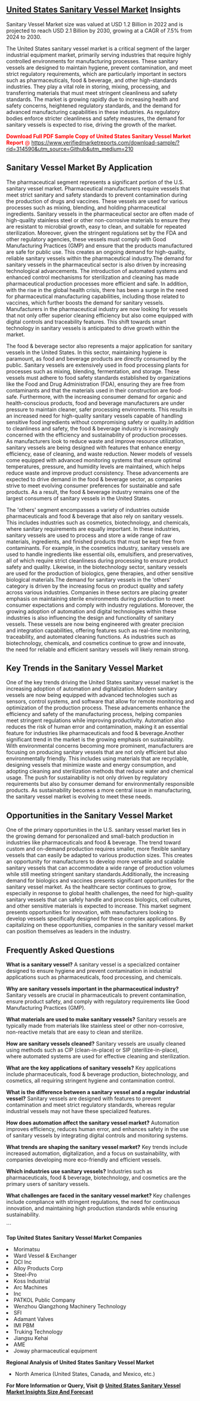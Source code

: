 <h2><a href="https://www.verifiedmarketreports.com/download-sample/?rid=314590&amp;utm_source=Github&amp;utm_medium=210" target="_blank">United States Sanitary Vessel Market</a> Insights</h2><p>Sanitary Vessel Market size was valued at USD 1.2 Billion in 2022 and is projected to reach USD 2.1 Billion by 2030, growing at a CAGR of 7.5% from 2024 to 2030.</p><p><p>The United States sanitary vessel market is a critical segment of the larger industrial equipment market, primarily serving industries that require highly controlled environments for manufacturing processes. These sanitary vessels are designed to maintain hygiene, prevent contamination, and meet strict regulatory requirements, which are particularly important in sectors such as pharmaceuticals, food & beverage, and other high-standards industries. They play a vital role in storing, mixing, processing, and transferring materials that must meet stringent cleanliness and safety standards. The market is growing rapidly due to increasing health and safety concerns, heightened regulatory standards, and the demand for advanced manufacturing capabilities in these industries. As regulatory bodies enforce stricter cleanliness and safety measures, the demand for sanitary vessels is expected to rise, driving the growth of the market.<p><span class=""><span style="color: #ff0000;"><strong>Download Full PDF Sample Copy of United States Sanitary Vessel Market Report</strong> @ </span><a href="https://www.verifiedmarketreports.com/download-sample/?rid=314590&amp;utm_source=Github&amp;utm_medium=210" target="_blank">https://www.verifiedmarketreports.com/download-sample/?rid=314590&amp;utm_source=Github&amp;utm_medium=210</a></span></p></p><h2>Sanitary Vessel Market By Application</h2><p>The pharmaceutical segment represents a significant portion of the U.S. sanitary vessel market. Pharmaceutical manufacturers require vessels that meet strict sanitary and safety standards to prevent contamination during the production of drugs and vaccines. These vessels are used for various processes such as mixing, blending, and holding pharmaceutical ingredients. Sanitary vessels in the pharmaceutical sector are often made of high-quality stainless steel or other non-corrosive materials to ensure they are resistant to microbial growth, easy to clean, and suitable for repeated sterilization. Moreover, given the stringent regulations set by the FDA and other regulatory agencies, these vessels must comply with Good Manufacturing Practices (GMP) and ensure that the products manufactured are safe for public use. This creates an ongoing demand for high-quality, reliable sanitary vessels within the pharmaceutical industry.The demand for sanitary vessels in the pharmaceutical sector is also driven by increasing technological advancements. The introduction of automated systems and enhanced control mechanisms for sterilization and cleaning has made pharmaceutical production processes more efficient and safe. In addition, with the rise in the global health crisis, there has been a surge in the need for pharmaceutical manufacturing capabilities, including those related to vaccines, which further boosts the demand for sanitary vessels. Manufacturers in the pharmaceutical industry are now looking for vessels that not only offer superior cleaning efficiency but also come equipped with digital controls and traceability features. This shift towards smart technology in sanitary vessels is anticipated to drive growth within the market.<p>The food & beverage sector also represents a major application for sanitary vessels in the United States. In this sector, maintaining hygiene is paramount, as food and beverage products are directly consumed by the public. Sanitary vessels are extensively used in food processing plants for processes such as mixing, blending, fermentation, and storage. These vessels must adhere to food safety standards established by organizations like the Food and Drug Administration (FDA), ensuring they are free from contaminants and that the materials used in their construction are food-safe. Furthermore, with the increasing consumer demand for organic and health-conscious products, food and beverage manufacturers are under pressure to maintain cleaner, safer processing environments. This results in an increased need for high-quality sanitary vessels capable of handling sensitive food ingredients without compromising safety or quality.In addition to cleanliness and safety, the food & beverage industry is increasingly concerned with the efficiency and sustainability of production processes. As manufacturers look to reduce waste and improve resource utilization, sanitary vessels are being designed with features that enhance energy efficiency, ease of cleaning, and waste reduction. Newer models of vessels come equipped with advanced monitoring systems that ensure optimal temperatures, pressure, and humidity levels are maintained, which helps reduce waste and improve product consistency. These advancements are expected to drive demand in the food & beverage sector, as companies strive to meet evolving consumer preferences for sustainable and safe products. As a result, the food & beverage industry remains one of the largest consumers of sanitary vessels in the United States.<p>The 'others' segment encompasses a variety of industries outside pharmaceuticals and food & beverage that also rely on sanitary vessels. This includes industries such as cosmetics, biotechnology, and chemicals, where sanitary requirements are equally important. In these industries, sanitary vessels are used to process and store a wide range of raw materials, ingredients, and finished products that must be kept free from contaminants. For example, in the cosmetics industry, sanitary vessels are used to handle ingredients like essential oils, emulsifiers, and preservatives, all of which require strict cleanliness during processing to ensure product safety and quality. Likewise, in the biotechnology sector, sanitary vessels are used for the production of biologics, gene therapies, and other sensitive biological materials.The demand for sanitary vessels in the 'others' category is driven by the increasing focus on product quality and safety across various industries. Companies in these sectors are placing greater emphasis on maintaining sterile environments during production to meet consumer expectations and comply with industry regulations. Moreover, the growing adoption of automation and digital technologies within these industries is also influencing the design and functionality of sanitary vessels. These vessels are now being engineered with greater precision and integration capabilities, offering features such as real-time monitoring, traceability, and automated cleaning functions. As industries such as biotechnology, chemicals, and cosmetics continue to grow and innovate, the need for reliable and efficient sanitary vessels will likely remain strong.<h2>Key Trends in the Sanitary Vessel Market</h2><p>One of the key trends driving the United States sanitary vessel market is the increasing adoption of automation and digitalization. Modern sanitary vessels are now being equipped with advanced technologies such as sensors, control systems, and software that allow for remote monitoring and optimization of the production process. These advancements enhance the efficiency and safety of the manufacturing process, helping companies meet stringent regulations while improving productivity. Automation also reduces the risk of human error and contamination, making it an essential feature for industries like pharmaceuticals and food & beverage.Another significant trend in the market is the growing emphasis on sustainability. With environmental concerns becoming more prominent, manufacturers are focusing on producing sanitary vessels that are not only efficient but also environmentally friendly. This includes using materials that are recyclable, designing vessels that minimize waste and energy consumption, and adopting cleaning and sterilization methods that reduce water and chemical usage. The push for sustainability is not only driven by regulatory requirements but also by consumer demand for environmentally responsible products. As sustainability becomes a more central issue in manufacturing, the sanitary vessel market is evolving to meet these needs.<h2>Opportunities in the Sanitary Vessel Market</h2><p>One of the primary opportunities in the U.S. sanitary vessel market lies in the growing demand for personalized and small-batch production in industries like pharmaceuticals and food & beverage. The trend toward custom and on-demand production requires smaller, more flexible sanitary vessels that can easily be adapted to various production sizes. This creates an opportunity for manufacturers to develop more versatile and scalable sanitary vessels that can accommodate a wide range of production volumes while still meeting stringent sanitary standards.Additionally, the increasing demand for biologics and vaccines presents significant opportunities for the sanitary vessel market. As the healthcare sector continues to grow, especially in response to global health challenges, the need for high-quality sanitary vessels that can safely handle and process biologics, cell cultures, and other sensitive materials is expected to increase. This market segment presents opportunities for innovation, with manufacturers looking to develop vessels specifically designed for these complex applications. By capitalizing on these opportunities, companies in the sanitary vessel market can position themselves as leaders in the industry.<h2>Frequently Asked Questions</h2><p><b>What is a sanitary vessel?</b> A sanitary vessel is a specialized container designed to ensure hygiene and prevent contamination in industrial applications such as pharmaceuticals, food processing, and chemicals.</p><p><b>Why are sanitary vessels important in the pharmaceutical industry?</b> Sanitary vessels are crucial in pharmaceuticals to prevent contamination, ensure product safety, and comply with regulatory requirements like Good Manufacturing Practices (GMP).</p><p><b>What materials are used to make sanitary vessels?</b> Sanitary vessels are typically made from materials like stainless steel or other non-corrosive, non-reactive metals that are easy to clean and sterilize.</p><p><b>How are sanitary vessels cleaned?</b> Sanitary vessels are usually cleaned using methods such as CIP (clean-in-place) or SIP (sterilize-in-place), where automated systems are used for effective cleaning and sterilization.</p><p><b>What are the key applications of sanitary vessels?</b> Key applications include pharmaceuticals, food & beverage production, biotechnology, and cosmetics, all requiring stringent hygiene and contamination control.</p><p><b>What is the difference between a sanitary vessel and a regular industrial vessel?</b> Sanitary vessels are designed with features to prevent contamination and meet strict regulatory standards, whereas regular industrial vessels may not have these specialized features.</p><p><b>How does automation affect the sanitary vessel market?</b> Automation improves efficiency, reduces human error, and enhances safety in the use of sanitary vessels by integrating digital controls and monitoring systems.</p><p><b>What trends are shaping the sanitary vessel market?</b> Key trends include increased automation, digitalization, and a focus on sustainability, with companies developing more eco-friendly and efficient vessels.</p><p><b>Which industries use sanitary vessels?</b> Industries such as pharmaceuticals, food & beverage, biotechnology, and cosmetics are the primary users of sanitary vessels.</p><p><b>What challenges are faced in the sanitary vessel market?</b> Key challenges include compliance with stringent regulations, the need for continuous innovation, and maintaining high production standards while ensuring sustainability.</p>```</p><p><strong>Top United States Sanitary Vessel Market Companies</strong></p><div data-test-id=""><p><li>Morimatsu</li><li> Ward Vessel & Exchanger</li><li> DCI Inc</li><li> Alloy Products Corp</li><li> Steel-Pro</li><li> Koss Industrial</li><li> Arc Machines</li><li> Inc</li><li> PATKOL Public Company</li><li> Wenzhou Qiangzhong Machinery Technology</li><li> SFI</li><li> Adamant Valves</li><li> IMI PBM</li><li> Truking Technology</li><li> Jiangsu Kehai</li><li> AME</li><li> Joway pharmaceutical equipment</li></p><div><strong>Regional Analysis of&nbsp;United States Sanitary Vessel Market</strong></div><ul><li dir="ltr"><p dir="ltr">North America&nbsp;(United States, Canada, and Mexico, etc.)</p></li></ul><p><strong>For More Information or Query, Visit @&nbsp;</strong><strong><a href="https://www.verifiedmarketreports.com/product/sanitary-vessel-market/?utm_source=Github&amp;utm_medium=210" target="_blank">United States Sanitary Vessel Market Insights Size And Forecast</a></strong></p></div>
